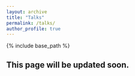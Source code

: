 ```yaml
---
layout: archive
title: "Talks"
permalink: /talks/
author_profile: true
---
```


{% include base_path %}

## This page will be updated soon.


